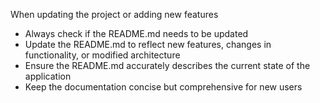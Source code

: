 When updating the project or adding new features
- Always check if the README.md needs to be updated
- Update the README.md to reflect new features, changes in functionality, or modified architecture
- Ensure the README.md accurately describes the current state of the application
- Keep the documentation concise but comprehensive for new users